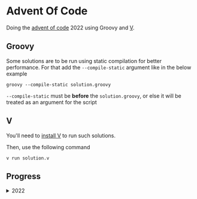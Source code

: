 # Advent Of Code

Doing the [advent of code](https://adventofcode.com) 2022 using Groovy and [V](https://github.com/vlang/v).

## Groovy
Some solutions are to be run using static compilation for better performance. For that add the `--compile-static`
argument like in the below example

```shell
groovy --compile-static solution.groovy
```

`--compile-static` must be **before** the `solution.groovy`, or else it will be treated as an argument for the script

## V

You'll need to [install V](https://github.com/vlang/v#installing-v-from-source) to run such solutions.

Then, use the following command
```shell
v run solution.v
```

## Progress
<details>
  <summary>2022</summary>

| Day | Part 1<br/>Groovy   | Part 2<br/>Groovy  | Part 1<br/>V       | Part 2<br/>V       |
|-----|---------------------|--------------------|--------------------|--------------------|
| 1   | :white_check_mark:	 | :white_check_mark: | :white_check_mark: | :white_check_mark: |
| 2   | :white_check_mark:  | :white_check_mark: | :white_check_mark: | :white_check_mark: |
| 3   | :white_check_mark:  | :white_check_mark: | :white_check_mark: | :white_check_mark: |
| 4   | :white_check_mark:  | :white_check_mark: | :white_check_mark: | :white_check_mark: |
| 5   | :white_check_mark:  | :white_check_mark: | :white_check_mark: | :white_check_mark: |
| 6   | :white_check_mark:  | :white_check_mark: | :white_check_mark: | :white_check_mark: |
| 7   | :white_check_mark:  | :white_check_mark: | :white_check_mark: | :white_check_mark: |
| 8   | :white_check_mark:  | :white_check_mark: | :white_check_mark: | :white_check_mark: |
| 9   | :white_check_mark:  | :white_check_mark: | :white_check_mark: | :white_check_mark: |
| 10  | :white_check_mark:  | :white_check_mark: | :white_check_mark: | :white_check_mark: |
| 11  | :white_check_mark:  | :white_check_mark: | :white_check_mark: | :white_check_mark: |
| 12  | :white_check_mark:  | :white_check_mark: | :x:                | :x:                |
| 13  | :white_check_mark:  | :white_check_mark: | :x:                | :x:                |
| 14  | :white_check_mark:  | :white_check_mark: | :white_check_mark: | :white_check_mark: |
| 15  | :white_check_mark:  | :x:                | :white_check_mark: | :white_check_mark: |
| 16  | :white_check_mark:  | :white_check_mark: | :x:                | :x:                |
| 17  | :white_check_mark:  | :x:                | :x:                | :x:                |

</details>